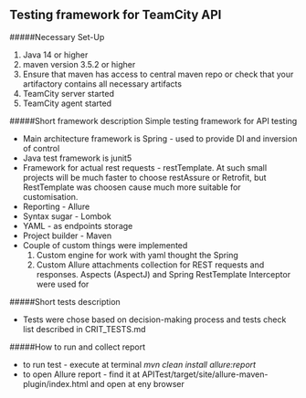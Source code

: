 Testing framework for TeamCity API
----

#####Necessary Set-Up
1) Java 14 or higher
2) maven version 3.5.2 or higher
3) Ensure that maven has access to central maven repo or
check that your artifactory contains all necessary artifacts
4) TeamCity server started
5) TeamCity agent started 


#####Short framework description 
Simple testing framework for API testing 
- Main architecture framework is Spring  - used to provide DI and inversion of control
- Java test framework is junit5
- Framework for actual rest requests - restTemplate.
At such small projects will be much faster to choose restAssure or Retrofit, but RestTemplate was choosen
cause much more suitable for customisation.
- Reporting - Allure
- Syntax sugar - Lombok
- YAML - as endpoints storage
- Project builder - Maven
- Couple of custom things were implemented
    1) Custom engine for work with yaml thought the Spring 
    2) Custom Allure attachments collection for REST requests and responses. 
    Aspects (AspectJ) and Spring RestTemplate Interceptor were used for
 
 #####Short tests description 
- Tests were chose based on decision-making process and tests check list described in CRIT_TESTS.md

#####How to run and collect report
 - to run test - execute at terminal _mvn clean install allure:report_
 - to open Allure report - find it at APITest/target/site/allure-maven-plugin/index.html and open at eny browser 